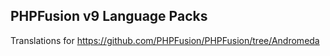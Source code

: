 PHPFusion v9 Language Packs
---
Translations for https://github.com/PHPFusion/PHPFusion/tree/Andromeda
